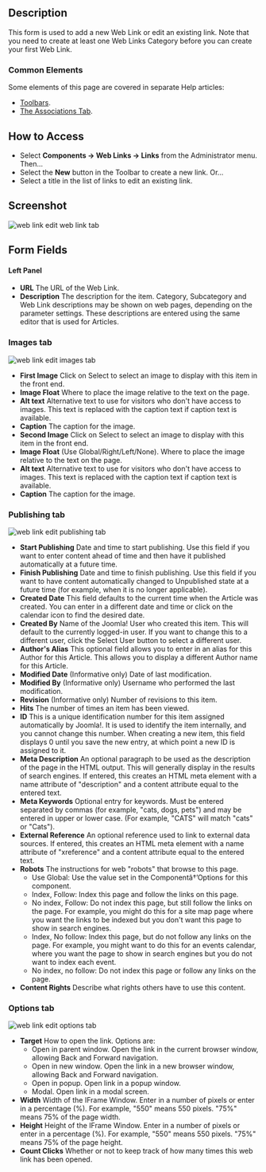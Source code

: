 <!-- Filename: Help4.x:Components_Weblinks_Links_Edit / Display title: Web Link: Edit -->

## Description

This form is used to add a new Web Link or edit an existing link. Note
that you need to create at least one Web Links Category before you can
create your first Web Link.

### Common Elements

Some elements of this page are covered in separate Help articles:

* [Toolbars](jdocmanual?article=help/common-elements/toolbars).
* [The Associations Tab](jdocmanual?article=help/common-elements/edit-associations).

## How to Access

- Select **Components → Web Links → Links** from the
  Administrator menu. Then...
- Select the **New** button in the Toolbar to create a new link. Or...
- Select a title in the list of links to edit an existing link.

## Screenshot

![web link edit web link tab](../../../en/images/weblinks/web-link-edit-web-link-tab.png)

## Form Fields

#### Left Panel

- **URL** The URL of the Web Link.
- **Description** The description for the item. Category, Subcategory
  and Web Link descriptions may be shown on web pages, depending on the
  parameter settings. These descriptions are entered using the same
  editor that is used for Articles.

### Images tab

![web link edit images tab](../../../en/images/weblinks/web-link-edit-web-link-images-tab.png)

- **First Image** Click on Select to select an image to display with
  this item in the front end.
- **Image Float** Where to place the
  image relative to the text on the page.
- **Alt text** Alternative text to use for visitors who don't have
  access to images. This text is replaced with the caption text if
  caption text is available.
- **Caption** The caption for the image.
- **Second Image** Click on Select to select an image to display with
  this item in the front end.
- **Image Float** (Use Global/Right/Left/None). Where to place the
  image relative to the text on the page.
- **Alt text** Alternative text to use for visitors who don't have
  access to images. This text is replaced with the caption text if
  caption text is available.
- **Caption** The caption for the image.

### Publishing tab

![web link edit publishing tab](../../../en/images/weblinks/web-link-edit-web-link-publishing-tab.png)

- **Start Publishing** Date and time to start publishing. Use this
  field if you want to enter content ahead of time and then have it
  published automatically at a future time.
- **Finish Publishing** Date and time to finish publishing. Use this
  field if you want to have content automatically changed to Unpublished
  state at a future time (for example, when it is no longer applicable).
- **Created Date** This field defaults to the current time when the
  Article was created. You can enter in a different date and time or
  click on the calendar icon to find the desired date.
- **Created By** Name of the Joomla! User who created this item. This
  will default to the currently logged-in user. If you want to change
  this to a different user, click the Select User button to select a
  different user.
- **Author's Alias** This optional field allows you to enter in an
  alias for this Author for this Article. This allows you to display a
  different Author name for this Article.
- **Modified Date** (Informative only) Date of last modification.
- **Modified By** (Informative only) Username who performed the last
  modification.
- **Revision** (Informative only) Number of revisions to this item.
- **Hits** The number of times an item has been viewed.
- **ID** This is a unique identification number for this item assigned
  automatically by Joomla!. It is used to identify the item internally,
  and you cannot change this number. When creating a new item, this
  field displays 0 until you save the new entry, at which point a new ID
  is assigned to it.
- **Meta Description** An optional paragraph to be used as the
  description of the page in the HTML output. This will generally
  display in the results of search engines. If entered, this creates an
  HTML meta element with a name attribute of "description" and a content
  attribute equal to the entered text.
- **Meta Keywords** Optional entry for keywords. Must be entered
  separated by commas (for example, "cats, dogs, pets") and may be
  entered in upper or lower case. (For example, "CATS" will match "cats"
  or "Cats").
- **External Reference** An optional reference used to link to external
  data sources. If entered, this creates an HTML meta element with a
  name attribute of "xreference" and a content attribute equal to the
  entered text.
- **Robots** The instructions for web "robots" that browse to this
  page.
  - Use Global: Use the value set in the Componentâ†’Options for this
    component.
  - Index, Follow: Index this page and follow the links on this page.
  - No index, Follow: Do not index this page, but still follow the links
    on the page. For example, you might do this for a site map page
    where you want the links to be indexed but you don't want this page
    to show in search engines.
  - Index, No follow: Index this page, but do not follow any links on
    the page. For example, you might want to do this for an events
    calendar, where you want the page to show in search engines but you
    do not want to index each event.
  - No index, no follow: Do not index this page or follow any links on
    the page.
- **Content Rights** Describe what rights others have to use this
  content.

### Options tab

![web link edit options tab](../../../en/images/weblinks/web-link-edit-web-link-options-tab.png)

- **Target** How to open the link. Options are:
  - Open in parent window. Open the link in the current browser window,
    allowing Back and Forward navigation.
  - Open in new window. Open the link in a new browser window, allowing
    Back and Forward navigation.
  - Open in popup. Open link in a popup window.
  - Modal. Open link in a modal screen.
- **Width** Width of the IFrame Window. Enter in a number of pixels or
  enter in a percentage (%). For example, "550" means 550 pixels. "75%"
  means 75% of the page width.
- **Height** Height of the IFrame Window. Enter in a number of pixels
  or enter in a percentage (%). For example, "550" means 550 pixels.
  "75%" means 75% of the page height.
- **Count Clicks** Whether or not to keep track of how many times this
  web link has been opened.
